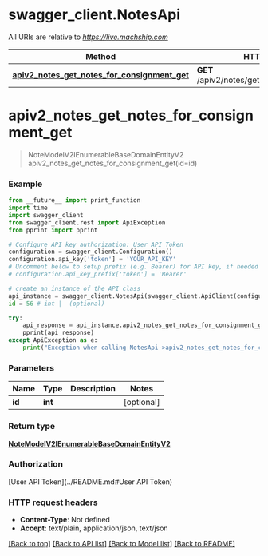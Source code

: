 # swagger_client.NotesApi

All URIs are relative to *https://live.machship.com*

Method | HTTP request | Description
------------- | ------------- | -------------
[**apiv2_notes_get_notes_for_consignment_get**](NotesApi.md#apiv2_notes_get_notes_for_consignment_get) | **GET** /apiv2/notes/getNotesForConsignment | 

# **apiv2_notes_get_notes_for_consignment_get**
> NoteModelV2IEnumerableBaseDomainEntityV2 apiv2_notes_get_notes_for_consignment_get(id=id)



### Example
```python
from __future__ import print_function
import time
import swagger_client
from swagger_client.rest import ApiException
from pprint import pprint

# Configure API key authorization: User API Token
configuration = swagger_client.Configuration()
configuration.api_key['token'] = 'YOUR_API_KEY'
# Uncomment below to setup prefix (e.g. Bearer) for API key, if needed
# configuration.api_key_prefix['token'] = 'Bearer'

# create an instance of the API class
api_instance = swagger_client.NotesApi(swagger_client.ApiClient(configuration))
id = 56 # int |  (optional)

try:
    api_response = api_instance.apiv2_notes_get_notes_for_consignment_get(id=id)
    pprint(api_response)
except ApiException as e:
    print("Exception when calling NotesApi->apiv2_notes_get_notes_for_consignment_get: %s\n" % e)
```

### Parameters

Name | Type | Description  | Notes
------------- | ------------- | ------------- | -------------
 **id** | **int**|  | [optional] 

### Return type

[**NoteModelV2IEnumerableBaseDomainEntityV2**](NoteModelV2IEnumerableBaseDomainEntityV2.md)

### Authorization

[User API Token](../README.md#User API Token)

### HTTP request headers

 - **Content-Type**: Not defined
 - **Accept**: text/plain, application/json, text/json

[[Back to top]](#) [[Back to API list]](../README.md#documentation-for-api-endpoints) [[Back to Model list]](../README.md#documentation-for-models) [[Back to README]](../README.md)

